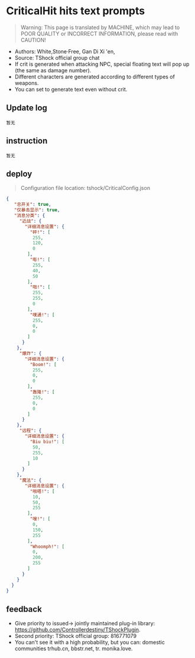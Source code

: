 # CriticalHit hits text prompts

> Warning: This page is translated by MACHINE, which may lead to POOR QUALITY or INCORRECT INFORMATION, please read with CAUTION!


- Authors: White,Stone·Free, Gan Di Xi 'en,
- Source: TShock official group chat
- If crit is generated when attacking NPC, special floating text will pop up (the same as damage number).
- Different characters are generated according to different types of weapons.
- You can set to generate text even without crit.

## Update log

```
暂无
```

## instruction

```
暂无
```

## deploy
> Configuration file location: tshock/CriticalConfig.json
```json
{
   "总开关": true,
   "仅暴击显示": true,
   "消息分类": {
     "近战": {
       "详细消息设置": {
         "砰!": [
          255,
          120,
          0
        ],
         "嘭!": [
          255,
          40,
          50
        ],
         "啪!": [
          255,
          255,
          0
        ],
         "噗通!": [
          255,
          0,
          0
        ]
      }
    },
     "爆炸": {
       "详细消息设置": {
         "Boom!": [
          255,
          0,
          0
        ],
         "轰隆!": [
          255,
          0,
          0
        ]
      }
    },
     "远程": {
       "详细消息设置": {
         "Biu biu!": [
          50,
          255,
          10
        ]
      }
    },
     "魔法": {
       "详细消息设置": {
         "啪嗒!": [
          10,
          50,
          255
        ],
         "嗖!": [
          0,
          150,
          255
        ],
         "Whoomph!": [
          0,
          200,
          255
        ]
      }
    }
  }
}
```
## feedback
- Give priority to issued-> jointly maintained plug-in library: https://github.com/Controllerdestiny/TShockPlugin.
- Second priority: TShock official group: 816771079
- You can't see it with a high probability, but you can: domestic communities trhub.cn, bbstr.net, tr. monika.love.
